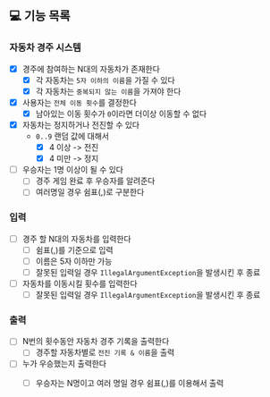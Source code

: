 ## 💻 기능 목록

### 자동차 경주 시스템

- [X] 경주에 참여하는 N대의 자동차가 존재한다
    - [X] 각 자동차는 `5자 이하의 이름`을 가질 수 있다
    - [X] 각 자동차는 `중복되지 않는 이름`을 가져야 한다
- [X] 사용자는 `전체 이동 횟수`를 결정한다
    - [X] 남아있는 이동 횟수가 `0`이라면 더이상 이동할 수 없다
- [X] 자동차는 정지하거나 전진할 수 있다
    - `0..9` 랜덤 값에 대해서
        - [X] 4 이상 -> 전진
        - [X] 4 미만 -> 정지
- [ ] 우승자는 1명 이상이 될 수 있다
    - [ ] 경주 게임 완료 후 우승자를 알려준다
    - [ ] 여러명일 경우 쉼표(,)로 구분한다

### 입력

- [ ] 경주 할 N대의 자동차를 입력한다
    - [ ] 쉼표(,)를 기준으로 입력
    - [ ] 이름은 5자 이하만 가능
    - [ ] 잘못된 입력일 경우 `IllegalArgumentException`을 발생시킨 후 종료
- [ ] 자동차를 이동시킬 횟수를 입력한다
    - [ ] 잘못된 입력일 경우 `IllegalArgumentException`을 발생시킨 후 종료

### 출력

- [ ] N번의 횟수동안 자동차 경주 기록을 출력한다
    - [ ] 경주할 자동차별로 `전진 기록 & 이름`을 출력
- [ ] 누가 우승했는지 출력한다
    - [ ] 우승자는 N명이고 여러 명일 경우 쉼표(,)를 이용해서 출력

